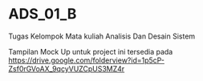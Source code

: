 # ADS_01_B
Tugas Kelompok Mata kuliah Analisis Dan Desain Sistem

Tampilan Mock Up untuk project ini tersedia pada https://drive.google.com/folderview?id=1p5cP-Zsf0rGVoAX_9qcyVUZCpUS3MZ4r
